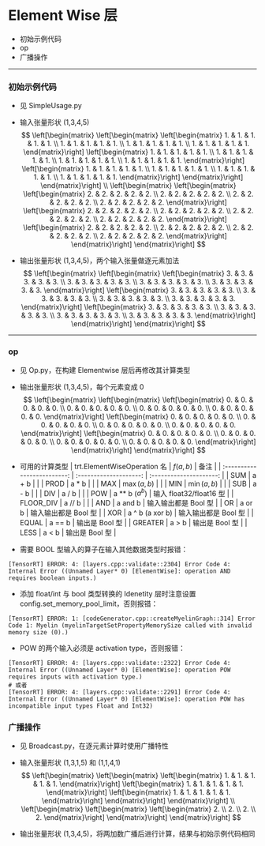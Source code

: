 # Element Wise 层
+ 初始示例代码
+ op
+ 广播操作

---
### 初始示例代码
+ 见 SimpleUsage.py

+ 输入张量形状 (1,3,4,5)
$$
\left[\begin{matrix}
    \left[\begin{matrix}
        \left[\begin{matrix}
            1. & 1. & 1. & 1. & 1. \\
            1. & 1. & 1. & 1. & 1. \\
            1. & 1. & 1. & 1. & 1. \\
            1. & 1. & 1. & 1. & 1.
        \end{matrix}\right]
        \left[\begin{matrix}
            1. & 1. & 1. & 1. & 1. \\
            1. & 1. & 1. & 1. & 1. \\
            1. & 1. & 1. & 1. & 1. \\
            1. & 1. & 1. & 1. & 1.
        \end{matrix}\right]
        \left[\begin{matrix}
            1. & 1. & 1. & 1. & 1. \\
            1. & 1. & 1. & 1. & 1. \\
            1. & 1. & 1. & 1. & 1. \\
            1. & 1. & 1. & 1. & 1.
        \end{matrix}\right]
    \end{matrix}\right]
\end{matrix}\right]
\\
\left[\begin{matrix}
    \left[\begin{matrix}
        \left[\begin{matrix}
            2. & 2. & 2. & 2. & 2. \\
            2. & 2. & 2. & 2. & 2. \\
            2. & 2. & 2. & 2. & 2. \\
            2. & 2. & 2. & 2. & 2.
        \end{matrix}\right]
        \left[\begin{matrix}
            2. & 2. & 2. & 2. & 2. \\
            2. & 2. & 2. & 2. & 2. \\
            2. & 2. & 2. & 2. & 2. \\
            2. & 2. & 2. & 2. & 2.
        \end{matrix}\right]
        \left[\begin{matrix}
            2. & 2. & 2. & 2. & 2. \\
            2. & 2. & 2. & 2. & 2. \\
            2. & 2. & 2. & 2. & 2. \\
            2. & 2. & 2. & 2. & 2.
        \end{matrix}\right]
    \end{matrix}\right]
\end{matrix}\right]
$$

+ 输出张量形状 (1,3,4,5)，两个输入张量做逐元素加法
$$
\left[\begin{matrix}
    \left[\begin{matrix}
        \left[\begin{matrix}
            3. & 3. & 3. & 3. & 3. \\
            3. & 3. & 3. & 3. & 3. \\
            3. & 3. & 3. & 3. & 3. \\
            3. & 3. & 3. & 3. & 3.
        \end{matrix}\right]
        \left[\begin{matrix}
            3. & 3. & 3. & 3. & 3. \\
            3. & 3. & 3. & 3. & 3. \\
            3. & 3. & 3. & 3. & 3. \\
            3. & 3. & 3. & 3. & 3.
        \end{matrix}\right]
        \left[\begin{matrix}
            3. & 3. & 3. & 3. & 3. \\
            3. & 3. & 3. & 3. & 3. \\
            3. & 3. & 3. & 3. & 3. \\
            3. & 3. & 3. & 3. & 3.
        \end{matrix}\right]
    \end{matrix}\right]
\end{matrix}\right]
$$

---
### op
+ 见 Op.py，在构建 Elementwise 层后再修改其计算类型

+ 输出张量形状 (1,3,4,5)，每个元素变成 0
$$
\left[\begin{matrix}
    \left[\begin{matrix}
        \left[\begin{matrix}
            0. & 0. & 0. & 0. & 0. \\
            0. & 0. & 0. & 0. & 0. \\
            0. & 0. & 0. & 0. & 0. \\
            0. & 0. & 0. & 0. & 0.
        \end{matrix}\right]
        \left[\begin{matrix}
            0. & 0. & 0. & 0. & 0. \\
            0. & 0. & 0. & 0. & 0. \\
            0. & 0. & 0. & 0. & 0. \\
            0. & 0. & 0. & 0. & 0.
        \end{matrix}\right]
        \left[\begin{matrix}
            0. & 0. & 0. & 0. & 0. \\
            0. & 0. & 0. & 0. & 0. \\
            0. & 0. & 0. & 0. & 0. \\
            0. & 0. & 0. & 0. & 0.
        \end{matrix}\right]
    \end{matrix}\right]
\end{matrix}\right]
$$

+ 可用的计算类型
| trt.ElementWiseOperation 名 |  $f\left(a,b\right)$   |          备注           |
| :-------------------------: | :--------------------: | :---------------------: |
|             SUM             |         a + b          |                         |
|            PROD             |         a * b          |                         |
|             MAX             | $\max\left(a,b\right)$ |                         |
|             MIN             | $\min\left(a,b\right)$ |                         |
|             SUB             |         a - b          |                         |
|             DIV             |         a / b          |                         |
|             POW             |   a \*\* b ($a^{b}$)   | 输入 float32/float16 型 |
|          FLOOR_DIV          |         a // b         |                         |
|             AND             |        a and b         |  输入输出都是 Bool 型   |
|             OR              |         a or b         |  输入输出都是 Bool 型   |
|             XOR             |    a ^ b (a xor b)     |  输入输出都是 Bool 型   |
|            EQUAL            |         a == b         |     输出是 Bool 型      |
|           GREATER           |         a > b          |     输出是 Bool 型      |
|            LESS             |         a < b          |     输出是 Bool 型      |

+ 需要 BOOL 型输入的算子在输入其他数据类型时报错：
```
[TensorRT] ERROR: 4: [layers.cpp::validate::2304] Error Code 4: Internal Error ((Unnamed Layer* 0) [ElementWise]: operation AND requires boolean inputs.)
```

+ 添加 float/int 与 bool 类型转换的 Idenetity 层时注意设置 config.set_memory_pool_limit，否则报错：
```
[TensorRT] ERROR: 1: [codeGenerator.cpp::createMyelinGraph::314] Error Code 1: Myelin (myelinTargetSetPropertyMemorySize called with invalid memory size (0).)
```

+ POW 的两个输入必须是 activation type，否则报错：
```
[TensorRT] ERROR: 4: [layers.cpp::validate::2322] Error Code 4: Internal Error ((Unnamed Layer* 0) [ElementWise]: operation POW requires inputs with activation type.)
# 或者
[TensorRT] ERROR: 4: [layers.cpp::validate::2291] Error Code 4: Internal Error ((Unnamed Layer* 0) [ElementWise]: operation POW has incompatible input types Float and Int32)
```

### 广播操作
+ 见 Broadcast.py，在逐元素计算时使用广播特性

+ 输入张量形状 (1,3,1,5) 和 (1,1,4,1)
$$
\left[\begin{matrix}
    \left[\begin{matrix}
        \left[\begin{matrix}
            1. & 1. & 1. & 1. & 1.
        \end{matrix}\right]
        \left[\begin{matrix}
            1. & 1. & 1. & 1. & 1.
        \end{matrix}\right]
        \left[\begin{matrix}
            1. & 1. & 1. & 1. & 1.
        \end{matrix}\right]
    \end{matrix}\right]
\end{matrix}\right]
\\
\left[\begin{matrix}
    \left[\begin{matrix}
        \left[\begin{matrix}
            2. \\ 2. \\ 2. \\ 2.
        \end{matrix}\right]
    \end{matrix}\right]
\end{matrix}\right]
$$

+ 输出张量形状 (1,3,4,5)，将两加数广播后进行计算，结果与初始示例代码相同